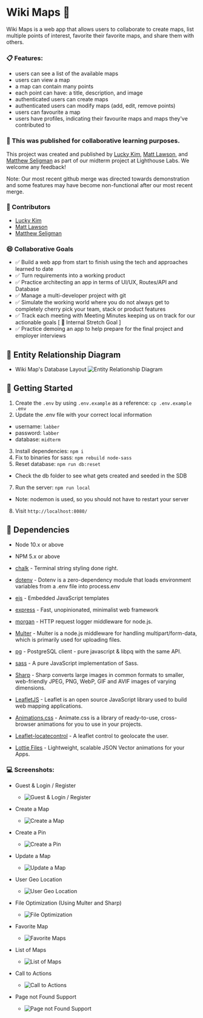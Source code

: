 Wiki Maps 🌄
=========
Wiki Maps is a web app that allows users to collaborate to create maps, list multiple points of interest, favorite their favorite maps, and share them with others.

### 📋 Features:
- users can see a list of the available maps
- users can view a map
- a map can contain many points
- each point can have: a title, description, and image
- authenticated users can create maps
- authenticated users can modify maps (add, edit, remove points)
- users can favourite a map
- users have profiles, indicating their favourite maps and maps they've contributed to

### 🚧 This was published for collaborative learning purposes.

This project was created and published by [Lucky Kim](https://github.com/lucky-hw-kim), [Matt Lawson](https://github.com/MattLawson98), and [Matthew Seligman](https://github.com/MattSeligman) as part of our midterm project at Lighthouse Labs. We welcome any feedback!

Note: Our most recent github merge was directed towards demonstration and some features may have become non-functional after our most recent merge.

### 💬 Contributors
- [Lucky Kim](https://github.com/lucky-hw-kim)
- [Matt Lawson](https://github.com/MattLawson98)
- [Matthew Seligman](https://github.com/MattSeligman)

### 😄 Collaborative Goals

- ✅ Build a web app from start to finish using the tech and approaches learned to date
- ✅ Turn requirements into a working product
- ✅ Practice architecting an app in terms of UI/UX, Routes/API and Database
- ✅ Manage a multi-developer project with git
- ✅ Simulate the working world where you do not always get to completely cherry pick your team, stack or product features
- ✅ Track each meeting with Meeting Minutes keeping us on track for our actionable goals [ 📗 Internal Stretch Goal ]
- ✅ Practice demoing an app to help prepare for the final project and employer interviews

## 📐 Entity Relationship Diagram

* Wiki Map's Database Layout
  ![Entity Relationship Diagram](/doc/wiki-map_erd.jpg)


## 📖 Getting Started

1. Create the `.env` by using `.env.example` as a reference: `cp .env.example .env`
2. Update the .env file with your correct local information 
  - username: `labber` 
  - password: `labber` 
  - database: `midterm`
3. Install dependencies: `npm i`
4. Fix to binaries for sass: `npm rebuild node-sass`
5. Reset database: `npm run db:reset`
  - Check the db folder to see what gets created and seeded in the SDB
7. Run the server: `npm run local`
  - Note: nodemon is used, so you should not have to restart your server
8. Visit `http://localhost:8080/`

## 🔧 Dependencies

- Node 10.x or above
- NPM 5.x or above
- [chalk](https://www.npmjs.com/package/chalk) - Terminal string styling done right.
- [dotenv](https://www.npmjs.com/package/dotenv) - Dotenv is a zero-dependency module that loads environment variables from a .env file into process.env
- [ejs](https://www.npmjs.com/package/ejs) - Embedded JavaScript templates
- [express](https://www.npmjs.com/package/express) - Fast, unopinionated, minimalist web framework
- [morgan](https://www.npmjs.com/package/morgan) - HTTP request logger middleware for node.js.
- [Multer](https://www.npmjs.com/package/multer) - Multer is a node.js middleware for handling multipart/form-data, which is primarily used for uploading files.
- [pg](https://www.npmjs.com/package/pg) - PostgreSQL client - pure javascript & libpq with the same API.
- [sass](https://www.npmjs.com/package/sass) - A pure JavaScript implementation of Sass.

- [Sharp](https://www.npmjs.com/package/sharp) - Sharp converts large images in common formats to smaller, web-friendly JPEG, PNG, WebP, GIF and AVIF images of varying dimensions.

- [LeafletJS](https://github.com/Leaflet/Leaflet) - Leaflet is an open source JavaScript library used to build web mapping applications.

- [Animations.css](https://github.com/animate-css/animate.css) - Animate.css is a library of ready-to-use, cross-browser animations for you to use in your projects.

- [Leaflet-locatecontrol](https://github.com/domoritz/leaflet-locatecontrol) - A leaflet control to geolocate the user.

- [Lottie Files](https://lottiefiles.com/100626-404-page-error) - Lightweight, scalable JSON Vector animations for your Apps.


### 💻 Screenshots:

* Guest & Login / Register
  * ![Guest & Login / Register](/doc/00-guest-or-login-and-explore.gif)

* Create a Map
  * ![Create a Map](/doc/01-create-a-map.gif)

* Create a Pin
  * ![Create a Pin](/doc/02-create-a-pin.gif)

* Update a Map
  * ![Update a Map](/doc/03-update-a-map.gif)

* User Geo Location
  * ![User Geo Location](/doc/04-user-geo-location.gif)

* File Optimization (Using Multer and Sharp)
  * ![File Optimization](/doc/05-file-optimization.jpg)

* Favorite Map
  * ![Favorite Maps](/doc/06-favorite-maps.gif)

* List of Maps
  * ![List of Maps](/doc/07-list-of-maps.jpg)

* Call to Actions
  * ![Call to Actions](/doc/08-call-to-actions.gif)

* Page not Found Support 
  * ![Page not Found Support](/doc/09-page-not-found.gif)
